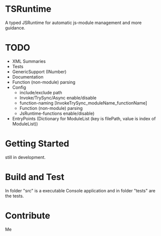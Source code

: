 # TSRuntime 
A typed JSRuntime for automatic js-module management and more guidance.

# TODO 
 * XML Summaries
 * Tests
 * GenericSupport (INumber<T>)
 * Documentation
 * Function (non-module) parsing
 * Config
   - include/exclude path
   - Invoke/TrySync/Async enable/disable
   - function-naming [InvokeTrySync_moduleName_functionName]
   - Function (non-module) parsing
   - JsRuntime-functions enable/disable)
 * EntryPoints (Dictionary for ModuleList (key is filePath, value is index of ModuleList))


# Getting Started
still in development.

# Build and Test
In folder "src" is a executable Console application and in folder "tests" are the tests.

# Contribute
Me
